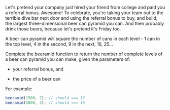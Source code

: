 <!-- https://www.codewars.com/kata/51e04f6b544cf3f6550000c1 -->

Let's pretend your company just hired your friend from college and paid you a referral bonus. Awesome! To celebrate, you're taking your team out to the terrible dive bar next door and using the referral bonus to buy, and build, the largest three-dimensional beer can pyramid you can. And then probably drink those beers, because let's pretend it's Friday too.

A beer can pyramid will square the number of cans in each level - 1 can in the top level, 4 in the second, 9 in the next, 16, 25...

Complete the beeramid function to return the number of complete levels of a beer can pyramid you can make, given the parameters of:

- your referral bonus, and

- the price of a beer can

For example:

```js
beeramid(1500, 2); // should === 12
beeramid(5000, 3); // should === 16
```
